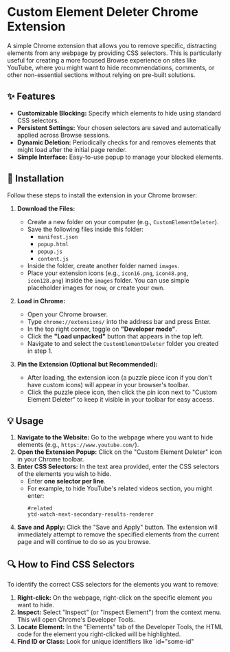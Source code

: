 # Custom Element Deleter Chrome Extension

A simple Chrome extension that allows you to remove specific, distracting elements from any webpage by providing CSS selectors. This is particularly useful for creating a more focused Browse experience on sites like YouTube, where you might want to hide recommendations, comments, or other non-essential sections without relying on pre-built solutions.

## ✨ Features

* **Customizable Blocking:** Specify which elements to hide using standard CSS selectors.
* **Persistent Settings:** Your chosen selectors are saved and automatically applied across Browse sessions.
* **Dynamic Deletion:** Periodically checks for and removes elements that might load after the initial page render.
* **Simple Interface:** Easy-to-use popup to manage your blocked elements.

## 🚀 Installation

Follow these steps to install the extension in your Chrome browser:

1.  **Download the Files:**
    * Create a new folder on your computer (e.g., `CustomElementDeleter`).
    * Save the following files inside this folder:
        * `manifest.json`
        * `popup.html`
        * `popup.js`
        * `content.js`
    * Inside the folder, create another folder named `images`.
    * Place your extension icons (e.g., `icon16.png`, `icon48.png`, `icon128.png`) inside the `images` folder. You can use simple placeholder images for now, or create your own.

2.  **Load in Chrome:**
    * Open your Chrome browser.
    * Type `chrome://extensions/` into the address bar and press Enter.
    * In the top right corner, toggle on **"Developer mode"**.
    * Click the **"Load unpacked"** button that appears in the top left.
    * Navigate to and select the `CustomElementDeleter` folder you created in step 1.

3.  **Pin the Extension (Optional but Recommended):**
    * After loading, the extension icon (a puzzle piece icon if you don't have custom icons) will appear in your browser's toolbar.
    * Click the puzzle piece icon, then click the pin icon next to "Custom Element Deleter" to keep it visible in your toolbar for easy access.

## 💡 Usage

1.  **Navigate to the Website:** Go to the webpage where you want to hide elements (e.g., `https://www.youtube.com/`).
2.  **Open the Extension Popup:** Click on the "Custom Element Deleter" icon in your Chrome toolbar.
3.  **Enter CSS Selectors:** In the text area provided, enter the CSS selectors of the elements you wish to hide.
    * Enter **one selector per line**.
    * For example, to hide YouTube's related videos section, you might enter:
        ```
        #related
        ytd-watch-next-secondary-results-renderer
        ```
4.  **Save and Apply:** Click the "Save and Apply" button. The extension will immediately attempt to remove the specified elements from the current page and will continue to do so as you browse.

## 🔍 How to Find CSS Selectors

To identify the correct CSS selectors for the elements you want to remove:

1.  **Right-click:** On the webpage, right-click on the specific element you want to hide.
2.  **Inspect:** Select "Inspect" (or "Inspect Element") from the context menu. This will open Chrome's Developer Tools.
3.  **Locate Element:** In the "Elements" tab of the Developer Tools, the HTML code for the element you right-clicked will be highlighted.
4.  **Find ID or Class:** Look for unique identifiers like `id="some-id"
